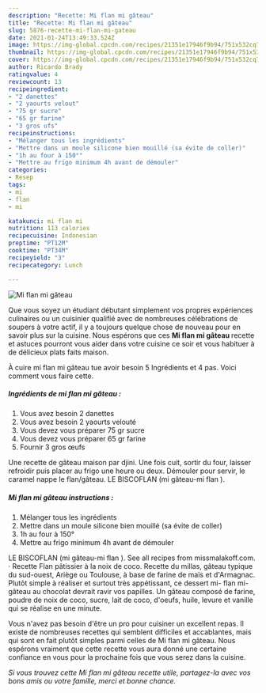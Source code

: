 ```yaml
---
description: "Recette: Mi flan mi gâteau"
title: "Recette: Mi flan mi gâteau"
slug: 5876-recette-mi-flan-mi-gateau
date: 2021-01-24T13:49:33.524Z
image: https://img-global.cpcdn.com/recipes/21351e17946f9b94/751x532cq70/mi-flan-mi-gateau-photo-principale-de-la-recette.jpg
thumbnail: https://img-global.cpcdn.com/recipes/21351e17946f9b94/751x532cq70/mi-flan-mi-gateau-photo-principale-de-la-recette.jpg
cover: https://img-global.cpcdn.com/recipes/21351e17946f9b94/751x532cq70/mi-flan-mi-gateau-photo-principale-de-la-recette.jpg
author: Ricardo Brady
ratingvalue: 4
reviewcount: 13
recipeingredient:
- "2 danettes"
- "2 yaourts velout"
- "75 gr sucre"
- "65 gr farine"
- "3 gros ufs"
recipeinstructions:
- "Mélanger tous les ingrédients"
- "Mettre dans un moule silicone bien mouillé (sa évite de coller)"
- "1h au four à 150°"
- "Mettre au frigo minimum 4h avant de démouler"
categories:
- Resep
tags:
- mi
- flan
- mi

katakunci: mi flan mi 
nutrition: 113 calories
recipecuisine: Indonesian
preptime: "PT12M"
cooktime: "PT34M"
recipeyield: "3"
recipecategory: Lunch

---
```



![Mi flan mi gâteau](https://img-global.cpcdn.com/recipes/21351e17946f9b94/751x532cq70/mi-flan-mi-gateau-photo-principale-de-la-recette.jpg)

Que vous soyez un étudiant débutant simplement vos propres expériences culinaires ou un cuisinier qualifié avec de nombreuses célébrations de soupers à votre actif, il y a toujours quelque chose de nouveau pour en savoir plus sur la cuisine. Nous espérons que ces <strong> Mi flan mi gâteau </strong> recette et astuces pourront vous aider dans votre cuisine ce soir et vous habituer à de délicieux plats faits maison.

<!--inarticleads1-->

À cuire mi flan mi gâteau tue avoir besoin 5 Ingrédients et 4 pas. Voici comment vous faire cette.

##### Ingrédients de mi flan mi gâteau :

1. Vous avez besoin 2 danettes
1. Vous avez besoin 2 yaourts velouté
1. Vous devez vous préparer 75 gr sucre
1. Vous devez vous préparer 65 gr farine
1. Fournir 3 gros œufs


Une recette de gâteau maison par djini. Une fois cuit, sortir du four, laisser refroidir puis placer au frigo une heure ou deux. Démouler pour servir, le caramel nappe le flan/gâteau. LE BISCOFLAN (mi gâteau-mi flan ). 

<!--inarticleads2-->

##### Mi flan mi gâteau instructions :

1. Mélanger tous les ingrédients
1. Mettre dans un moule silicone bien mouillé (sa évite de coller)
1. 1h au four à 150°
1. Mettre au frigo minimum 4h avant de démouler


LE BISCOFLAN (mi gâteau-mi flan ). See all recipes from missmalakoff.com. · Recette Flan pâtissier à la noix de coco. Recette du millas, gâteau typique du sud-ouest, Ariège ou Toulouse, à base de farine de maïs et d&#39;Armagnac. Plutôt simple à réaliser et surtout très appétissant, ce dessert mi- flan mi-gâteau au chocolat devrait ravir vos papilles. Un gâteau composé de farine, poudre de noix de coco, sucre, lait de coco, d&#39;oeufs, huile, levure et vanille qui se réalise en une minute. 

<!--inarticleads1-->

<p>
Vous n'avez pas besoin d'être un pro pour cuisiner un excellent repas. Il existe de nombreuses recettes qui semblent difficiles et accablantes, mais qui sont en fait plutôt simples parmi celles de Mi flan mi gâteau. Nous espérons vraiment que cette recette vous aura donné une certaine confiance en vous pour la prochaine fois que vous serez dans la cuisine.
</p>

<p>
<i>Si vous trouvez cette Mi flan mi gâteau recette utile, partagez-la avec vos bons amis ou votre famille, merci et bonne chance.</i>
</p>
